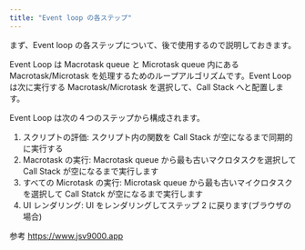 ```yaml
---
title: "Event loop の各ステップ"
---
```


まず、Event loop の各ステップについて、後で使用するので説明しておきます。

Event Loop は Macrotask queue と Microtask queue 内にある Macrotask/Microtask を処理するためのループアルゴリズムです。Event Loop は次に実行する Macrotask/Microtask を選択して、Call Stack へと配置します。

Event Loop は次の４つのステップから構成されます。

1. スクリプトの評価: スクリプト内の関数を Call Stack が空になるまで同期的に実行する
2. Macrotask の実行: Macrotask queue から最も古いマクロタスクを選択して Call Stack が空になるまで実行します
3. すべての Microtask の実行: Microtask queue から最も古いマイクロタスクを選択して Call Statck が空になるまで実行します
4. UI レンダリング: UI をレンダリングしてステップ 2 に戻ります(ブラウザの場合)

参考
https://www.jsv9000.app

